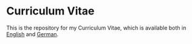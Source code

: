 # Curriculum Vitae

This is the repository for my Curriculum Vitae, which is available both in [English](https://github.com/alephmembeth/curriculum-vitae/tree/main/english) and [German](https://github.com/alephmembeth/curriculum-vitae/tree/main/english).
